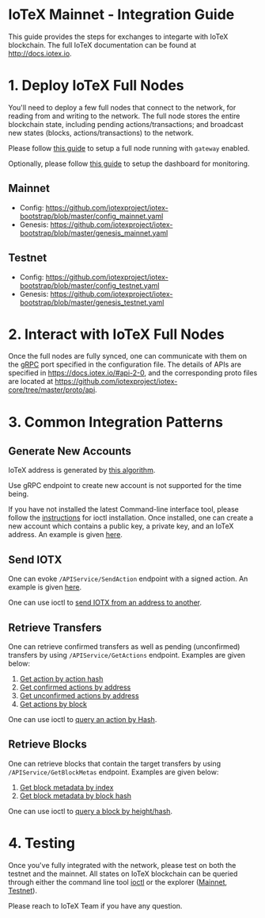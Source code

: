# IoTeX Mainnet - Integration Guide

This guide provides the steps for exchanges to integarte with IoTeX blockchain. The full IoTeX documentation can be found at http://docs.iotex.io.

# 1. Deploy IoTeX Full Nodes

You'll need to deploy a few full nodes that connect to the network, for reading from and writing to the network.  The full node stores the entire blockchain state, including pending actions/transactions; and broadcast new states (blocks, actions/transactions) to the network.

Please follow [this guide](../README.md) to setup a full node running with `gateway` enabled. 

Optionally, please follow [this guide](../monitoring/README.md) to setup the dashboard for monitoring.

## Mainnet
- Config: https://github.com/iotexproject/iotex-bootstrap/blob/master/config_mainnet.yaml
- Genesis: https://github.com/iotexproject/iotex-bootstrap/blob/master/genesis_mainnet.yaml

## Testnet
- Config: https://github.com/iotexproject/iotex-bootstrap/blob/master/config_testnet.yaml
- Genesis: https://github.com/iotexproject/iotex-bootstrap/blob/master/genesis_testnet.yaml

# 2. Interact with IoTeX Full Nodes

Once the full nodes are fully synced, one can communicate with them on the [gRPC](https://grpc.io/) port specified in the configuration file. The details of APIs are specified in https://docs.iotex.io/#api-2-0, and the corresponding proto files are located at https://github.com/iotexproject/iotex-core/tree/master/proto/api.

# 3. Common Integration Patterns

## Generate New Accounts
IoTeX address is generated by [this algorithm](https://github.com/iotexproject/iotex-address/blob/master/README.md). 

Use gRPC endpoint to create new account is not supported for the time being.

If you have not installed the latest Command-line interface tool, please follow the [instructions](https://docs.iotex.io/#cli-command-line-interface) for ioctl installation. Once installed, one can create a new account which contains a public key, a private key, and an IoTeX address. An example is given [here](https://docs.iotex.io/#create-account-s).

## Send IOTX
One can evoke `/APIService/SendAction` endpoint with a signed action. An example is given [here](https://github.com/iotexproject/iotex-docs#sendaction).

One can use ioctl to [send IOTX from an address to another](https://docs.iotex.io/#transfer-tokens).

## Retrieve Transfers

One can retrieve confirmed transfers as well as pending (unconfirmed) transfers by using `/APIService/GetActions` endpoint. Examples are given below:
1. [Get action by action hash](https://docs.iotex.io/#getactions-2) 
2. [Get confirmed actions by address](https://docs.iotex.io/#getactions-3) 
3. [Get unconfirmed actions by address](https://docs.iotex.io/#getactions-4)
4. [Get actions by block](https://docs.iotex.io/#getactions-5)

One can use ioctl to [query an action by Hash](https://docs.iotex.io/#query-action).

## Retrieve Blocks
One can retrieve blocks that contain the target transfers by using `/APIService/GetBlockMetas` endpoint. Examples are given below:
1. [Get block metadata by index](https://docs.iotex.io/#getblockmetas)
2. [Get block metadata by block hash](https://docs.iotex.io/#getblockmetas-2)

One can use ioctl to [query a block by height/hash](https://docs.iotex.io/#query-block).

# 4. Testing

Once you've fully integrated with the network, please test on both the testnet and the mainnet. All states on IoTeX blockchain can be queried through either the command line tool [ioctl](https://docs.iotex.io/#cli-command-line-interface) or the explorer ([Mainnet](https://iotexscan.io), [Testnet](https://testnet.iotexscan.io)).

Please reach to IoTeX Team if you have any question.

